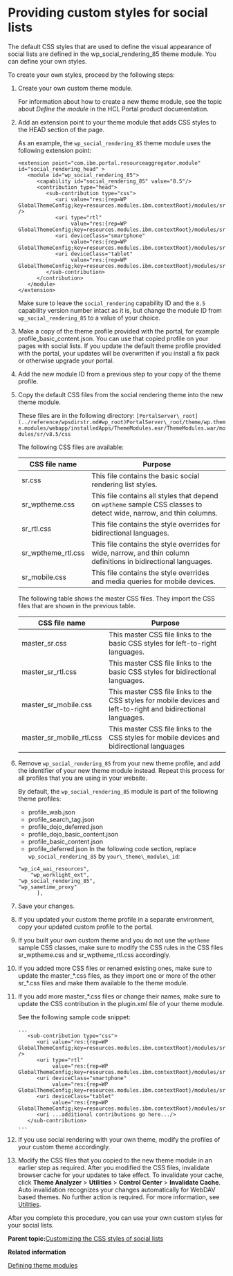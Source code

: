 # Providing custom styles for social lists 

The default CSS styles that are used to define the visual appearance of social lists are defined in the wp\_social\_rendering\_85 theme module. You can define your own styles.

To create your own styles, proceed by the following steps:

1.  Create your own custom theme module.

    For information about how to create a new theme module, see the topic about *Define the module* in the HCL Portal product documentation.

2.  Add an extension point to your theme module that adds CSS styles to the HEAD section of the page.

    As an example, the `wp_social_rendering_85` theme module uses the following extension point:

    ```
    <extension point="com.ibm.portal.resourceaggregator.module" id="social_rendering_head" >
       <module id="wp_social_rendering_85">
          <capability id="social_rendering_85" value="8.5"/>
          <contribution type="head">
             <sub-contribution type="css">
                <uri value="res:{rep=WP GlobalThemeConfig;key=resources.modules.ibm.contextRoot}/modules/sr/v8.5/css/master_sr.css" />
                <uri type="rtl" 
                     value="res:{rep=WP GlobalThemeConfig;key=resources.modules.ibm.contextRoot}/modules/sr/v8.5/css/master_sr_rtl.css"/>
                <uri deviceClass="smartphone" 
                     value="res:{rep=WP GlobalThemeConfig;key=resources.modules.ibm.contextRoot}/modules/sr/v8.5/css/master_sr_mobile.css"/>
                <uri deviceClass="tablet" 
                     value="res:{rep=WP GlobalThemeConfig;key=resources.modules.ibm.contextRoot}/modules/sr/v8.5/css/master_sr_mobile.css"/>
             </sub-contribution>
          </contribution>
       </module>
    </extension>
    ```

    Make sure to leave the `social_rendering` capability ID and the `8.5` capability version number intact as it is, but change the module ID from `wp_social_rendering_85` to a value of your choice.

3.  Make a copy of the theme profile provided with the portal, for example profile\_basic\_content.json. You can use that copied profile on your pages with social lists. If you update the default theme profile provided with the portal, your updates will be overwritten if you install a fix pack or otherwise upgrade your portal.

4.  Add the new module ID from a previous step to your copy of the theme profile.

5.  Copy the default CSS files from the social rendering theme into the new theme module.

    These files are in the following directory: `[PortalServer\_root](../reference/wpsdirstr.md#wp_root)PortalServer\_root/theme/wp.theme.modules/webapp/installedApps/ThemeModules.ear/ThemeModules.war/modules/sr/v8.5/css`

    The following CSS files are available:

    |CSS file name|Purpose|
    |-------------|-------|
    |sr.css|This file contains the basic social rendering list styles.|
    |sr\_wptheme.css|This file contains all styles that depend on `wptheme` sample CSS classes to detect wide, narrow, and thin columns.|
    |sr\_rtl.css|This file contains the style overrides for bidirectional languages.|
    |sr\_wptheme\_rtl.css|This file contains the style overrides for wide, narrow, and thin column definitions in bidirectional languages.|
    |sr\_mobile.css|This file contains the style overrides and media queries for mobile devices.|

    The following table shows the master CSS files. They import the CSS files that are shown in the previous table.

    |CSS file name|Purpose|
    |-------------|-------|
    |master\_sr.css|This master CSS file links to the basic CSS styles for left-to-right languages.|
    |master\_sr\_rtl.css|This master CSS file links to the basic CSS styles for bidirectional languages.|
    |master\_sr\_mobile.css|This master CSS file links to the CSS styles for mobile devices and left-to-right and bidirectional languages.|
    |master\_sr\_mobile\_rtl.css|This master CSS file links to the CSS styles for mobile devices and bidirectional languages|

6.  Remove `wp_social_rendering_85` from your new theme profile, and add the identifier of your new theme module instead. Repeat this process for all profiles that you are using in your website.

    By default, the `wp_social_rendering_85` module is part of the following theme profiles:

    -   profile\_wab.json
    -   profile\_search\_tag.json
    -   profile\_dojo\_deferred.json
    -   profile\_dojo\_basic\_content.json
    -   profile\_basic\_content.json
    -   profile\_deferred.json
    In the following code section, replace `wp_social_rendering_85` by `your\_theme\_module\_id`:

    ```
    "wp_ic4_wai_resources",
    	"wp_worklight_ext",
    "wp_social_rendering_85",
    "wp_sametime_proxy"    
          ],
    ```

7.  Save your changes.

8.  If you updated your custom theme profile in a separate environment, copy your updated custom profile to the portal.

9.  If you built your own custom theme and you do not use the `wptheme` sample CSS classes, make sure to modify the CSS rules in the CSS files sr\_wptheme.css and sr\_wptheme\_rtl.css accordingly.

10. If you added more CSS files or renamed existing ones, make sure to update the master\_\*.css files, as they import one or more of the other sr\_\*.css files and make them available to the theme module.

11. If you add more master\_\*.css files or change their names, make sure to update the CSS contribution in the plugin.xml file of your theme module.

    See the following sample code snippet:

    ```
    ... 
       <sub-contribution type="css">
          <uri value="res:{rep=WP GlobalThemeConfig;key=resources.modules.ibm.contextRoot}/modules/sr/v8.5/css/master_sr.css" />
          <uri type="rtl" 
               value="res:{rep=WP GlobalThemeConfig;key=resources.modules.ibm.contextRoot}/modules/sr/v8.5/css/master_sr_rtl.css"/>
          <uri deviceClass="smartphone" 
               value="res:{rep=WP GlobalThemeConfig;key=resources.modules.ibm.contextRoot}/modules/sr/v8.5/css/master_sr_mobile.css"/>
          <uri deviceClass="tablet" 
               value="res:{rep=WP GlobalThemeConfig;key=resources.modules.ibm.contextRoot}/modules/sr/v8.5/css/master_sr_mobile.css"/>
          <uri ...additional contributions go here.../>
       </sub-contribution>
    ...
    ```

12. If you use social rendering with your own theme, modify the profiles of your custom theme accordingly.

13. Modify the CSS files that you copied to the new theme module in an earlier step as required. After you modified the CSS files, invalidate browser cache for your updates to take effect. To invalidate your cache, click **Theme Analyzer** \> **Utilities** \> **Control Center** \> **Invalidate Cache**. Auto invalidation recognizes your changes automatically for WebDAV based themes. No further action is required. For more information, see [Utilities](../dev-theme/themeopt_an_util.md#).


After you complete this procedure, you can use your own custom styles for your social lists.

**Parent topic:**[Customizing the CSS styles of social lists ](../social/soc_rendr_custom_css_styles.md)

**Related information**  


[Defining theme modules](../dev-theme/themeopt_mod_register.md)

